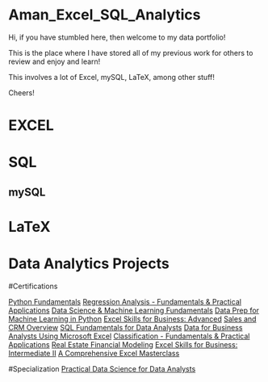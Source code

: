 # Aman_Excel_SQL_Analytics

Hi, if you have stumbled here, then welcome to my data portfolio!

This is the place where I have stored all of my previous work for others to review and enjoy and learn!

This involves a lot of Excel, mySQL, LaTeX, among other stuff!

Cheers!


# EXCEL

# SQL
## mySQL

# LaTeX

# Data Analytics Projects


#Certifications

[Python Fundamentals](https://www.coursera.org/account/accomplishments/verify/794NZ6BAD3YA)
[Regression Analysis - Fundamentals & Practical Applications](https://www.coursera.org/account/accomplishments/verify/HYSMDY5TLNOF)
[Data Science & Machine Learning Fundamentals](https://www.coursera.org/account/accomplishments/verify/21OPKBX7WE7F)
[Data Prep for Machine Learning in Python](https://www.coursera.org/account/accomplishments/verify/MR3U8WRSC47L)
[Excel Skills for Business: Advanced](https://www.coursera.org/account/accomplishments/verify/DP7IYIAILOUL)
[Sales and CRM Overview](https://www.coursera.org/account/accomplishments/verify/CW1I63QOVK5L)
[SQL Fundamentals for Data Analysts](https://www.coursera.org/account/accomplishments/verify/9D4RT5ZDJI6P)
[Data for Business Analysts Using Microsoft Excel](https://www.coursera.org/account/accomplishments/verify/W7EHJPS744L6)
[Classification - Fundamentals & Practical Applications](https://www.coursera.org/account/accomplishments/verify/O7Z01BHAF7ER)
[Real Estate Financial Modeling](https://www.coursera.org/account/accomplishments/verify/Q4BU6PTHEQD7)
[Excel Skills for Business: Intermediate II](https://www.coursera.org/account/accomplishments/verify/D4B9W32MBII6)
[A Comprehensive Excel Masterclass](https://www.coursera.org/account/accomplishments/verify/TRHC49OR0YMI)


#Specialization
[Practical Data Science for Data Analysts](https://www.coursera.org/account/accomplishments/specialization/RR98QV1UPR2O)
